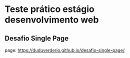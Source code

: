 # Teste prático estágio desenvolvimento web 
## Desafio Single Page
 
page: https://duduverderio.github.io/desafio-single-page/
